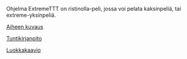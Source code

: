 Ohjelma ExtremeTTT on ristinolla-peli, jossa voi pelata kaksinpeliä, tai extreme-yksinpeliä.

[Aiheen kuvaus](dokumentaatio/aiheenKuvausJaMääritelmä.md)

[Tuntikirjanpito](dokumentaatio/tuntikirjanpito.md)

[Luokkakaavio](dokumentaatio/luokkakaavio.png)
